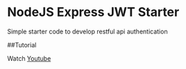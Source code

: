 # NodeJS Express JWT Starter

Simple starter code to develop restful api authentication

##Tutorial

Watch [Youtube](https://youtu.be/2jqok-WgelI)
